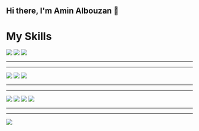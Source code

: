 ## Hi there, I'm Amin Albouzan 👋


<h1>My Skills</h1>

<div >
<img src="https://img.icons8.com/?size=100&id=40670&format=png&color=000000" width:"35px"/>
<img src="https://img.icons8.com/?size=100&id=UF9cK6IJPVDT&format=png&color=000000" width:"35px"/>
<img src="https://img.icons8.com/?size=100&id=13679&format=png&color=000000" width:"35px"/>
</div>

<hr/>
<hr/>

<div >
<img src="https://img.icons8.com/?size=100&id=20909&format=png&color=000000" width:"35px"/>
<img src="https://img.icons8.com/?size=100&id=21278&format=png&color=000000" width:"35px"/>
<img src="https://img.icons8.com/?size=100&id=EzPCiQUqWWEa&format=png&color=000000" width:"35px"/>
</div>

<hr/>
<hr/>

<div >
<img src="https://img.icons8.com/?size=100&id=123603&format=png&color=000000" width:"35px"/>
<img src="https://img.icons8.com/?size=100&id=jD-fJzVguBmw&format=png&color=000000" width:"35px"/>
<img src="https://img.icons8.com/?size=100&id=54087&format=png&color=000000" width:"35px"/>
<img src="https://img.icons8.com/?size=100&id=PZQVBAxaueDJ&format=png&color=000000" width:"35px"/>
</div>

<hr/>
<hr/>

<div >
<img src="https://img.icons8.com/?size=100&id=9nLaR5KFGjN0&format=png&color=000000" width:"35px"/>

</div>



